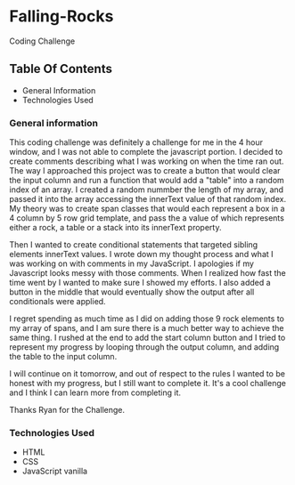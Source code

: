 # Falling-Rocks
Coding Challenge

## Table Of Contents
* General Information
* Technologies Used

### General information
This coding challenge was definitely a challenge for me in the 4 hour window, and I was not able to complete the javascript portion. I decided to create comments describing what I was working on when the time ran out. The way I approached this project was to create a button that would clear the input column and run a function that would add a "table" into a random index of an array. I created a random nummber the length of my array, and passed it into the array accessing the innerText value of that random index. My theory was to create span classes that  would each represent a box in a 4 column by 5 row grid template, and pass the a value of which represents either a rock, a table or a stack into its innerText property. 

Then I wanted to create conditional statements that targeted sibling elements innerText values. I wrote down my thought process and what I was working on with comments in my JavaScript. I apologies if my Javascript looks messy with those comments. When I realized how fast the time went by I wanted to make sure I showed my efforts. I also added a button in the middle that would eventually show the output after all conditionals were applied.

I regret spending as much time as I did on adding those 9 rock elements to my array of spans, and I am sure there is a much better way to achieve the same thing. I rushed at the end to add the start column button and I tried to represent my progress by looping through the output column, and adding the table to the input column.

I will continue on it tomorrow, and out of respect to the rules I wanted to be honest with my progress, but I still want to complete it. It's a cool challenge and I think I can learn more from completing it.

Thanks Ryan for the Challenge.

### Technologies Used
* HTML
* CSS
* JavaScript vanilla